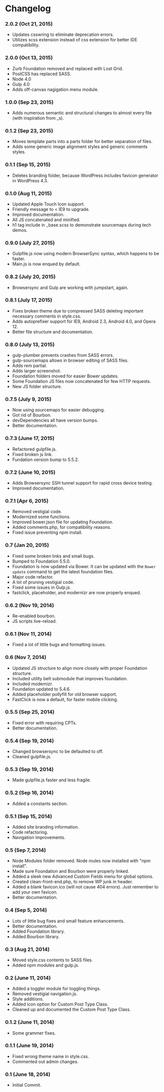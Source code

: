 **Changelog**
=============
### 2.0.2 (Oct 21, 2015)
* Updates csswring to eliminate deprecation errors.
* Utilizes scss extension instead of css extension for better IDE compatibility.

### 2.0.0 (Oct 13, 2015)
* Zurb Foundation removed and replaced with Lost Grid.
* PostCSS has replaced SASS.
* Node 4.0
* Gulp 4.0
* Adds off-canvas nagigation menu module.

### 1.0.0 (Sep 23, 2015)
* Adds numerous semantic and structural changes to almost every file (with inspiration from _s).

### 0.1.2 (Sep 23, 2015)
* Moves template parts into a parts folder for better separation of files.
* Adds some generic image alignment styles and generic comments styles.

### 0.1.1 (Sep 15, 2015)
* Deletes branding folder, because WordPress includes favicon generator in WordPress 4.3.

### 0.1.0 (Aug 11, 2015)
* Updated Apple Touch Icon support.
* Friendly message to < IE9 to upgrade.
* Improved documentation.
* All JS concatenated and minified.
* h1 tag include in _base.scss to demonstrate sourcemaps during tech demos.

### 0.9.0 (July 27, 2015)
* Gulpfile.js now using modern BrowserSync syntax, which happens to be faster.
* Main.js is now enqued by default.

### 0.8.2 (July 20, 2015)
* Browsersync and Gulp are working with jumpstart, again.

### 0.8.1 (July 17, 2015)
* Fixes broken theme due to compressed SASS deleting important necessary comments in style.css.
* Adds autoprefixer support for IE9, Android 2.3, Android 4.0, and Opera 12.
* Better file structure and documentation.

### 0.8.0 (July 13, 2015)
* gulp-plumber prevents crashes from SASS errors.
* gulp-sourcemaps allows in browser editing of SASS files.
* Adds rem partial.
* Adds larger screenshot.
* Foundation folders moved for easier Bower updates.
* Some Foundation JS files now concatenated for few HTTP requests.
* New JS folder structure.

### 0.7.5 (July 9, 2015)
* Now using sourcemaps for easier debugging.
* Got rid of Bourbon.
* devDependencies all have version bumps.
* Better documentation.

### 0.7.3 (June 17, 2015)
* Refactored gulpfile.js.
* Fixed broken js link.
* Fundation version bump to 5.5.2.

### 0.7.2 (June 10, 2015)
* Adds Browsersync SSH tunnel support for rapid cross device testing.
* Improved documentation.

### 0.7.1 (Apr 6, 2015)
* Removed vestigial code.
* Modernized some functions.
* Improved bower.json file for updating Foundation.
* Added comments.php, for compatibility reasons.
* Fixed issue preventing npm install.

### 0.7 (Jan 20, 2015)
* Fixed some broken links and small bugs.
* Bumped to Foundation 5.5.0.
* Foundation is now updated via Bower. It can be updated with the `Bower update` command to get the latest foundation files.
* Major code refactor.
* A lot of pruning vestigial code.
* Fixed some issues in Gulp.js.
* fastclick, placeholder, and modernizr are now properly enqued.

### 0.6.2 (Nov 19, 2014)
* Re-enabled bourbon.
* JS scripts live-reload.

### 0.6.1 (Nov 11, 2014)
* Fixed a lot of little bugs and formatting issues.

### 0.6 (Nov 7, 2014)
* Updated JS structure to align more closely with proper Foundation structure.
* Included utility belt submodule that improves foundation.
* Included modernizr.
* Foundation updated to 5.4.6.
* Added placeholder pollyfill for old browser support.
* FastClick is now a default, for faster mobile clicking.

### 0.5.5 (Sep 25, 2014)
* Fixed error with requiring CPTs.
* Better documentation.

### 0.5.4 (Sep 19, 2014)
* Changed browsersync to be defaulted to off.
* Cleaned gulpfile.js.

### 0.5.3 (Sep 19, 2014)
* Made gulpfile.js faster and less fragile.

### 0.5.2 (Sep 16, 2014)
* Added a constants section.

### 0.5.1 (Sep 15, 2014)
* Added site branding information.
* Code refactoring.
* Navigation improvements.

### 0.5 (Sep 7, 2014)
* Node Modules folder removed. Node mules now installed with "npm install".
* Made sure Foundation and Bourbon were properly linked.
* Added a sleek new Advanced Custom Fields menu for global options.
* Created clean-front-end.php, to remove WP junk in header.
* Added a blank favicon.ico (will not cause 404 errors). Just remember to add your own favicon.
* Better documentation.

### 0.4 (Sep 5, 2014)
* Lots of little bug fixes and small feature enhancements.
* Better documentation.
* Added Foundation library.
* Added Bourbon library.

### 0.3 (Aug 21, 2014)
* Moved style.css contents to SASS files.
* Added npm modules and gulp.js.

### 0.2 (June 11, 2014)
* Added a toggler module for toggling things.
* Removed vestigial navigation.js.
* Style additions.
* Added icon option for Custom Post Type Class.
* Cleaned up and documented the Custom Post Type Class.

### 0.1.2 (June 11, 2014)
* Some grammer fixes.

### 0.1.1 (June 19, 2014)
* Fixed wrong theme name in style.css.
* Commented out admin changes.

### 0.1 (June 18, 2014)
* Initial Commit.